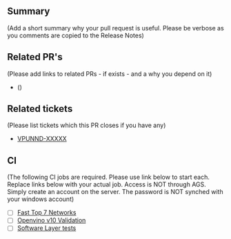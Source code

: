 ## Summary

(Add a short summary why your pull request is useful. Please be verbose as you comments are copied to the Release Notes)

## Related PR's

(Please add links to related PRs - if exists - and a why you depend on it)

* <Pr-link> (<description>)

## Related tickets

(Please list tickets which this PR closes if you have any)

* [VPUNND-XXXXX](https://jira.devtools.intel.com/browse/VPUNND-XXXXX)

## CI

(The following CI jobs are required. Please use link below to start each. Replace links below with your actual job. 
Access is NOT through AGS. Simply create an account on the server. The password is NOT synched with your windows account)

* [ ] [Fast Top 7 Networks](http://mig-ci.jenkins.ti.intel.com/job/Fast_top_7_networks/build)
* [ ] [Openvino v10 Validation](http://mig-ci.jenkins.ti.intel.com/job/openVINO-IRv10/build)
* [ ] [Software Layer tests](http://mig-ci.jenkins.ti.intel.com/job/Software_Layer_Unit_Tests/build)
